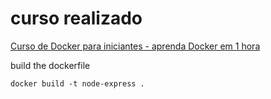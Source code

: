 # curso realizado
[Curso de Docker para iniciantes - aprenda Docker em 1 hora](https://www.youtube.com/watch?v=np_vyd7QlXk)

build the dockerfile

```docker build -t node-express .```
